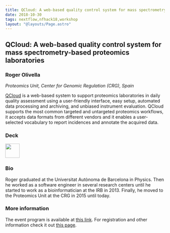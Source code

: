 ```yaml
---
title: QCloud: A web-based quality control system for mass spectrometry-based proteomics laboratories
date: 2018-10-30
tags: nextflow,nfhack18,workshop
layout: "@layouts/Page.astro"
---
```


## QCloud: A web-based quality control system for mass spectrometry-based proteomics laboratories

### Roger Olivella
*Proteomics Unit, Center for Genomic Regulation (CRG), Spain*

[QCloud](https://qcloud.crg.eu) is a web-based system to support proteomics laboratories in daily quality assessment using a user-friendly interface, easy setup, automated data processing and archiving, and unbiased instrument evaluation. QCloud supports the most common targeted and untargeted proteomics workflows, it accepts data formats from different vendors and it enables a user-selected vocabulary to report incidences and annotate the acquired data.

### Deck

<a href='/misc/nfhack18/roger.pdf'><img src='/img/deck.png' width='45pt' /></a>

### Bio

Roger graduated at the Universitat Autònoma de Barcelona in Physics. Then he worked as a software engineer in several research centers until he started to work as a bioinformatician at the IRB in 2013. Finally, he moved to the Proteomics Unit at the CRG in 2015 until today.


### More information

The event program is available at [this link](https://github.com/nextflow-io/nf-hack18/blob/master/schedule.md). For registration and other information check it out [this page](http://www.crg.eu/en/event/coursescrg-nextflow-reproducible-silico-genomics-0).
